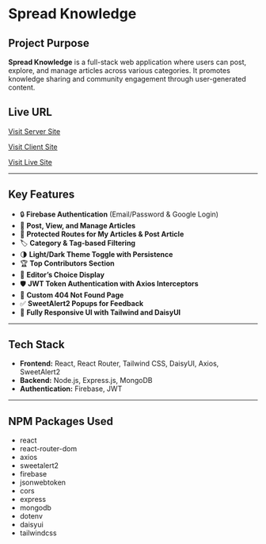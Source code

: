 # Spread Knowledge

## Project Purpose
**Spread Knowledge** is a full-stack web application where users can post, explore, and manage articles across various categories. It promotes knowledge sharing and community engagement through user-generated content.

## Live URL
[Visit  Server Site](https://github.com/Programming-Hero-Web-Course4/b11a11-server-side-rubel6610)

[Visit  Client Site](https://github.com/Programming-Hero-Web-Course4/b11a11-client-side-rubel6610)

[Visit  Live Site](https://knowledge-spread.netlify.app)

---

## Key Features
- 🔒 **Firebase Authentication** (Email/Password & Google Login)
- 📝 **Post, View, and Manage Articles**
- 🔐 **Protected Routes for My Articles & Post Article**
- 🏷️ **Category & Tag-based Filtering**
- 🌗 **Light/Dark Theme Toggle with Persistence**
- 🏆 **Top Contributors Section**
- 🎯 **Editor’s Choice Display**
- 🛡️ **JWT Token Authentication with Axios Interceptors**
- 🚫 **Custom 404 Not Found Page**
- ✅ **SweetAlert2 Popups for Feedback**
- 📱 **Fully Responsive UI with Tailwind and DaisyUI**

---

## Tech Stack
- **Frontend:** React, React Router, Tailwind CSS, DaisyUI, Axios, SweetAlert2
- **Backend:** Node.js, Express.js, MongoDB
- **Authentication:** Firebase, JWT


---

## NPM Packages Used
- react
- react-router-dom
- axios
- sweetalert2
- firebase
- jsonwebtoken
- cors
- express
- mongodb
- dotenv
- daisyui
- tailwindcss
